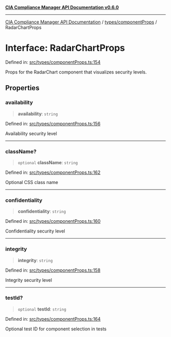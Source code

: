 [**CIA Compliance Manager API Documentation v0.6.0**](../../../README.md)

***

[CIA Compliance Manager API Documentation](../../../modules.md) / [types/componentProps](../README.md) / RadarChartProps

# Interface: RadarChartProps

Defined in: [src/types/componentProps.ts:154](https://github.com/Hack23/cia-compliance-manager/blob/32fe683007dd7fe1aa6b244d2353e60fab4f51de/src/types/componentProps.ts#L154)

Props for the RadarChart component that visualizes security levels.

## Properties

### availability

> **availability**: `string`

Defined in: [src/types/componentProps.ts:156](https://github.com/Hack23/cia-compliance-manager/blob/32fe683007dd7fe1aa6b244d2353e60fab4f51de/src/types/componentProps.ts#L156)

Availability security level

***

### className?

> `optional` **className**: `string`

Defined in: [src/types/componentProps.ts:162](https://github.com/Hack23/cia-compliance-manager/blob/32fe683007dd7fe1aa6b244d2353e60fab4f51de/src/types/componentProps.ts#L162)

Optional CSS class name

***

### confidentiality

> **confidentiality**: `string`

Defined in: [src/types/componentProps.ts:160](https://github.com/Hack23/cia-compliance-manager/blob/32fe683007dd7fe1aa6b244d2353e60fab4f51de/src/types/componentProps.ts#L160)

Confidentiality security level

***

### integrity

> **integrity**: `string`

Defined in: [src/types/componentProps.ts:158](https://github.com/Hack23/cia-compliance-manager/blob/32fe683007dd7fe1aa6b244d2353e60fab4f51de/src/types/componentProps.ts#L158)

Integrity security level

***

### testId?

> `optional` **testId**: `string`

Defined in: [src/types/componentProps.ts:164](https://github.com/Hack23/cia-compliance-manager/blob/32fe683007dd7fe1aa6b244d2353e60fab4f51de/src/types/componentProps.ts#L164)

Optional test ID for component selection in tests
